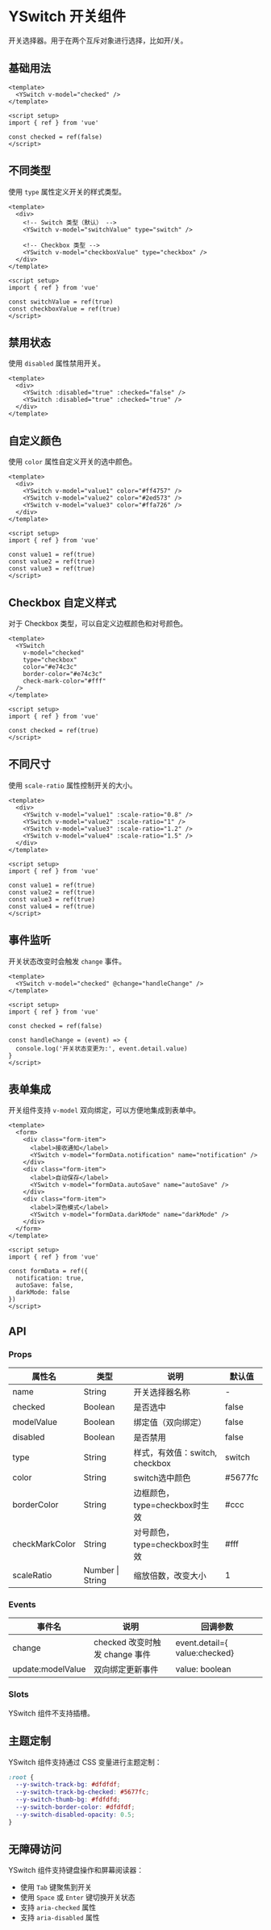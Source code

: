 # YSwitch 开关组件

开关选择器。用于在两个互斥对象进行选择，比如开/关。

## 基础用法

```vue
<template>
  <YSwitch v-model="checked" />
</template>

<script setup>
import { ref } from 'vue'

const checked = ref(false)
</script>
```

## 不同类型

使用 `type` 属性定义开关的样式类型。

```vue
<template>
  <div>
    <!-- Switch 类型（默认） -->
    <YSwitch v-model="switchValue" type="switch" />
    
    <!-- Checkbox 类型 -->
    <YSwitch v-model="checkboxValue" type="checkbox" />
  </div>
</template>

<script setup>
import { ref } from 'vue'

const switchValue = ref(true)
const checkboxValue = ref(true)
</script>
```

## 禁用状态

使用 `disabled` 属性禁用开关。

```vue
<template>
  <div>
    <YSwitch :disabled="true" :checked="false" />
    <YSwitch :disabled="true" :checked="true" />
  </div>
</template>
```

## 自定义颜色

使用 `color` 属性自定义开关的选中颜色。

```vue
<template>
  <div>
    <YSwitch v-model="value1" color="#ff4757" />
    <YSwitch v-model="value2" color="#2ed573" />
    <YSwitch v-model="value3" color="#ffa726" />
  </div>
</template>

<script setup>
import { ref } from 'vue'

const value1 = ref(true)
const value2 = ref(true)
const value3 = ref(true)
</script>
```

## Checkbox 自定义样式

对于 Checkbox 类型，可以自定义边框颜色和对号颜色。

```vue
<template>
  <YSwitch 
    v-model="checked" 
    type="checkbox" 
    color="#e74c3c"
    border-color="#e74c3c"
    check-mark-color="#fff"
  />
</template>

<script setup>
import { ref } from 'vue'

const checked = ref(true)
</script>
```

## 不同尺寸

使用 `scale-ratio` 属性控制开关的大小。

```vue
<template>
  <div>
    <YSwitch v-model="value1" :scale-ratio="0.8" />
    <YSwitch v-model="value2" :scale-ratio="1" />
    <YSwitch v-model="value3" :scale-ratio="1.2" />
    <YSwitch v-model="value4" :scale-ratio="1.5" />
  </div>
</template>

<script setup>
import { ref } from 'vue'

const value1 = ref(true)
const value2 = ref(true)
const value3 = ref(true)
const value4 = ref(true)
</script>
```

## 事件监听

开关状态改变时会触发 `change` 事件。

```vue
<template>
  <YSwitch v-model="checked" @change="handleChange" />
</template>

<script setup>
import { ref } from 'vue'

const checked = ref(false)

const handleChange = (event) => {
  console.log('开关状态变更为:', event.detail.value)
}
</script>
```

## 表单集成

开关组件支持 `v-model` 双向绑定，可以方便地集成到表单中。

```vue
<template>
  <form>
    <div class="form-item">
      <label>接收通知</label>
      <YSwitch v-model="formData.notification" name="notification" />
    </div>
    <div class="form-item">
      <label>自动保存</label>
      <YSwitch v-model="formData.autoSave" name="autoSave" />
    </div>
    <div class="form-item">
      <label>深色模式</label>
      <YSwitch v-model="formData.darkMode" name="darkMode" />
    </div>
  </form>
</template>

<script setup>
import { ref } from 'vue'

const formData = ref({
  notification: true,
  autoSave: false,
  darkMode: false
})
</script>
```

## API

### Props

| 属性名 | 类型 | 说明 | 默认值 |
|--------|------|------|--------|
| name | String | 开关选择器名称 | - |
| checked | Boolean | 是否选中 | false |
| modelValue | Boolean | 绑定值（双向绑定） | false |
| disabled | Boolean | 是否禁用 | false |
| type | String | 样式，有效值：switch, checkbox | switch |
| color | String | switch选中颜色 | #5677fc |
| borderColor | String | 边框颜色，type=checkbox时生效 | #ccc |
| checkMarkColor | String | 对号颜色，type=checkbox时生效 | #fff |
| scaleRatio | Number \| String | 缩放倍数，改变大小 | 1 |

### Events

| 事件名 | 说明 | 回调参数 |
|--------|------|----------|
| change | checked 改变时触发 change 事件 | event.detail={ value:checked} |
| update:modelValue | 双向绑定更新事件 | value: boolean |

### Slots

YSwitch 组件不支持插槽。

## 主题定制

YSwitch 组件支持通过 CSS 变量进行主题定制：

```css
:root {
  --y-switch-track-bg: #dfdfdf;
  --y-switch-track-bg-checked: #5677fc;
  --y-switch-thumb-bg: #fdfdfd;
  --y-switch-border-color: #dfdfdf;
  --y-switch-disabled-opacity: 0.5;
}
```

## 无障碍访问

YSwitch 组件支持键盘操作和屏幕阅读器：

- 使用 `Tab` 键聚焦到开关
- 使用 `Space` 或 `Enter` 键切换开关状态
- 支持 `aria-checked` 属性
- 支持 `aria-disabled` 属性